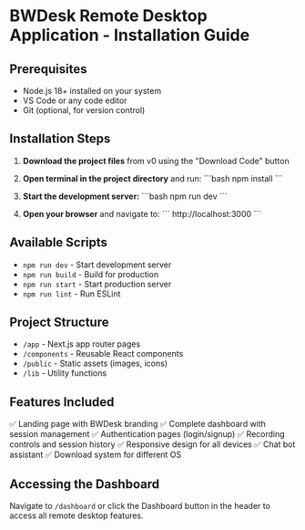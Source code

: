 # BWDesk Remote Desktop Application - Installation Guide

## Prerequisites
- Node.js 18+ installed on your system
- VS Code or any code editor
- Git (optional, for version control)

## Installation Steps

1. **Download the project files** from v0 using the "Download Code" button

2. **Open terminal in the project directory** and run:
\`\`\`bash
npm install
\`\`\`

3. **Start the development server:**
\`\`\`bash
npm run dev
\`\`\`

4. **Open your browser** and navigate to:
\`\`\`
http://localhost:3000
\`\`\`

## Available Scripts
- `npm run dev` - Start development server
- `npm run build` - Build for production
- `npm run start` - Start production server
- `npm run lint` - Run ESLint

## Project Structure
- `/app` - Next.js app router pages
- `/components` - Reusable React components
- `/public` - Static assets (images, icons)
- `/lib` - Utility functions

## Features Included
✅ Landing page with BWDesk branding
✅ Complete dashboard with session management
✅ Authentication pages (login/signup)
✅ Recording controls and session history
✅ Responsive design for all devices
✅ Chat bot assistant
✅ Download system for different OS

## Accessing the Dashboard
Navigate to `/dashboard` or click the Dashboard button in the header to access all remote desktop features.
